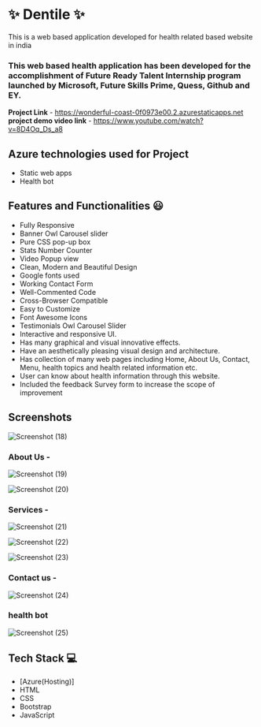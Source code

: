 # ✨  Dentile ✨

This is a web based application developed for health related based website in india

### This web based health application has been developed for the accomplishment of Future Ready Talent Internship program launched by Microsoft, Future Skills Prime, Quess, Github and EY.


**Project Link** - https://wonderful-coast-0f0973e00.2.azurestaticapps.net
**project demo video link** - https://www.youtube.com/watch?v=8D4Oq_Ds_a8

## Azure technologies used for Project

- Static web apps
- Health bot

## Features and Functionalities 😃

- Fully Responsive
- Banner Owl Carousel slider
- Pure CSS pop-up box
- Stats Number Counter
- Video Popup view
- Clean, Modern and Beautiful Design
- Google fonts used
- Working Contact Form
- Well-Commented Code
- Cross-Browser Compatible
- Easy to Customize
- Font Awesome Icons
- Testimonials Owl Carousel Slider
- Interactive and responsive UI.
- Has many graphical and visual innovative effects.
- Have an aesthetically pleasing visual design and architecture.
- Has collection of many web pages including Home, About Us, Contact, Menu, health topics and health related information etc.
- User can know about health information through this website.
- Included the feedback Survey form to increase the scope of improvement 


## Screenshots

![Screenshot (18)](https://user-images.githubusercontent.com/118156336/208594824-db63b56d-0d61-45db-ac12-796bba5e9cd3.png)

### About Us -

![Screenshot (19)](https://user-images.githubusercontent.com/118156336/208595004-2f8e943b-4101-41d1-a770-09356f73a7a3.png)

![Screenshot (20)](https://user-images.githubusercontent.com/118156336/208595023-fb07e101-1af3-431c-803e-1521542c8a65.png)

### Services -

![Screenshot (21)](https://user-images.githubusercontent.com/118156336/208595115-95ff7e38-88aa-4c07-9649-60a936987ef2.png)

![Screenshot (22)](https://user-images.githubusercontent.com/118156336/208595135-0ef6bbfe-1f01-4bf7-8125-849fd94ba946.png)

![Screenshot (23)](https://user-images.githubusercontent.com/118156336/208595145-1521808c-b4da-439d-83b6-4e000b0826b6.png)

### Contact us -

![Screenshot (24)](https://user-images.githubusercontent.com/118156336/208595198-6c788b2c-4e00-427f-894d-4386d5a89eee.png)

### health bot

![Screenshot (25)](https://user-images.githubusercontent.com/118156336/208595231-082ffe8a-d07d-49ce-a065-c19ef5d852e8.png)


## Tech Stack 💻

- [Azure(Hosting)]
- HTML
- CSS
- Bootstrap
- JavaScript
